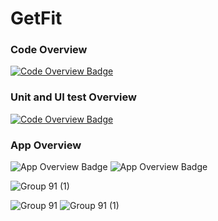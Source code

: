# GetFit

### Code Overview
 [![Code Overview Badge](https://github.com/ArsalanShakil/GetFit/blob/main/ezgif.com-gif-maker.gif)](#)

### Unit and UI test Overview
 [![Code Overview Badge](https://github.com/ArsalanShakil/GetFit/blob/main/ezgif.com-gif-maker%20(1).gif)](#)
 
 ### App Overview
![App Overview Badge](https://user-images.githubusercontent.com/40695548/117280029-df3cc400-ae6a-11eb-8301-3cc36a42bcca.gif)
![App Overview Badge](https://user-images.githubusercontent.com/40695548/117280319-275be680-ae6b-11eb-81a2-e18aebe2e958.gif)


![Group 91 (1)](https://user-images.githubusercontent.com/40695548/117283760-c0d8c780-ae6e-11eb-8b30-da89ee4bd4ae.png)

![Group 91](https://user-images.githubusercontent.com/40695548/117284026-157c4280-ae6f-11eb-808c-2c0da65eb807.png)
![Group 91 (1)](https://user-images.githubusercontent.com/40695548/117284046-1c0aba00-ae6f-11eb-9b3b-673dde943259.png)

